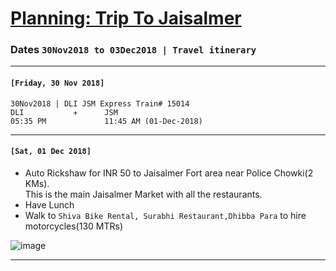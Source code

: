 # [Planning: Trip To Jaisalmer](https://en.wikipedia.org/wiki/Jaisalmer)

### Dates `30Nov2018 to 03Dec2018 | Travel itinerary` 
***
#### `[Friday, 30 Nov 2018]`

```
30Nov2018 | DLI JSM Express Train# 15014
DLI           ✈      JSM
05:35 PM             11:45 AM (01-Dec-2018)   
```  
***
####  `[Sat, 01 Dec 2018]`

* Auto Rickshaw for INR 50 to Jaisalmer Fort area near Police Chowki(2 KMs).   
  This is the main Jaisalmer Market with all the restaurants.
* Have Lunch
* Walk to `Shiva Bike Rental, Surabhi Restaurant,Dhibba Para` to hire motorcycles(130 MTRs)

![image](https://user-images.githubusercontent.com/13016162/48720798-79cacd80-ec46-11e8-9f1a-10c833202498.png)

***

